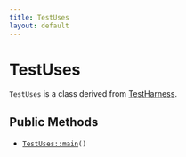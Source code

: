 ```yaml
---
title: TestUses
layout: default
---
```


# TestUses

<code>TestUses</code> is a class derived from <a href="TestHarness">TestHarness</a>.

## Public Methods

* <code><a href="TestUses%3A%3Amain">TestUses::main</a>()</code>

